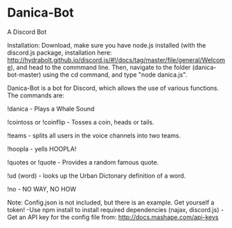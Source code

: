 # Danica-Bot

A Discord Bot

Installation: Download, make sure you have node.js installed (with the discord.js package, installation here: http://hydrabolt.github.io/discord.js/#!/docs/tag/master/file/general/Welcome), and head to the commmand line. Then, navigate to the folder (danica-bot-master) using the cd command, and type "node danica.js".


Danica-Bot is a bot for Discord, which allows the use of various functions. The commands are:

!danica - Plays a Whale Sound

!cointoss or !coinflip - Tosses a coin, heads or tails.

!teams - splits all users in the voice channels into two teams.

!hoopla - yells HOOPLA!

!quotes or !quote - Provides a random famous quote.

!ud (word) - looks up the Urban Dictonary definition of a word.

!no - NO WAY, NO HOW

Note: Config.json is not included, but there is an example. Get yourself a token!
-Use npm install to install required dependencies (najax, discord.js)
-Get an API key for the config file from: http://docs.mashape.com/api-keys
